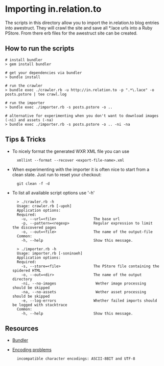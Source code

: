 # Importing in.relation.to

The scripts in this directory allow you to import the in.relation.to blog entries into awestruct.
They will crawl the site and save all *.lace urls into a Ruby PStore. From there erb files for the
awestruct site can be created.

## How to run the scripts

    # install bundler
    > gem install bundler

    # get your dependencies via bundler
    > bundle install

    # run the crawler
    > bundle exec ./crawler.rb -u http://in.relation.to -p ".*\.lace" -o posts.pstore | tee crawl.log

    # run the importer
    > bundle exec ./importer.rb -s posts.pstore -o ..

    # alternative for experimenting when you don't want to download images (-ni) and assets (-na)
    > bundle exec ./importer.rb -s posts.pstore -o .. -ni -na

## Tips & Tricks

* To nicely format the generated WXR XML file you can use

        xmllint --format --recover <export-file-name>.xml

* When experimenting with the importer it is often nice to start from a clean state. Just run to reset your checkout:

        git clean -f -d

* To list all available script options use '-h'

        > ./crawler.rb -h
        Usage: crawler.rb [-upoh]
        Application options:
        Required:
          -u, --url=<file>                 The base url
          -p, --pattern=<regexp>           Regular expression to limit the discovered pages
          -o, --out=<file>                 The name of the output-file
        Common:
          -h, --help                       Show this message.

        > ./importer.rb -h
        Usage: importer.rb [-soninaeh]
        Application options:
        Required:
          -s, --store=<file>               The PStore file containing the spidered HTML
          -o, --out=<dir>                  The name of the output directory
          -ni, --no-images                  Wether image processing should be skipped
          -na, --no-assets                  Wether asset processing should be skipped
          -e, --log-errors                 Whether failed imports should be logged with stacktrace
        Common:
          -h, --help                       Show this message.

## Resources

* [Bundler](http://gembundler.com/)
* [Encoding problems](http://talk-archive.awestruct.org/Stumbling-onto-an-encoding-problem-right-from-the-start-td39.html)

        incompatible character encodings: ASCII-8BIT and UTF-8

